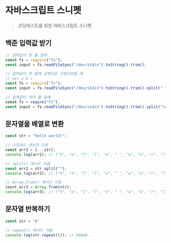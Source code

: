 # 자바스크립트 스니펫
> 코딩테스트를 위한 자바스크립트 스니펫

## 백준 입력값 받기
```javascript
// 입력값이 한 줄 일때
const fs = require("fs");
const input = fs.readFileSync("/dev/stdin").toString().trim();
```

```javascript
// 입력값이 한 줄에 공백으로 구분되었을 때
// ex) a b c
const fs = require("fs");
const input = fs.readFileSync("/dev/stdin").toString().trim().split(" ");
```

```javascript
// 입력값이 여러 줄 일때
const fs = requre("fs");
const input = fs.readFileSync("/dev/stdin").toString().trim().split("\n");
```

## 문자열을 배열로 변환
```javascript
const str = "hello world!";

// 스프레드 연산자 이용
const arr1 = [...str];
console.log(arr1); // ["h", "e", "l", "l", "o", " ", "w", "o", "r", "l", "d", "!"]

// split() 메서드 이용
const arr2 = str.split("");
console.log(arr2); // ["h", "e", "l", "l", "o", " ", "w", "o", "r", "l", "d", "!"]

// Array.from() 메서드 이용
cosnt arr3 = Array.from(str);
console.log(arr3); // ["h", "e", "l", "l", "o", " ", "w", "o", "r", "l", "d", "!"]
```

## 문자열 반복하기
```javascript
const str = "A"

// repeat() 메서드 이용
console.log(str.repeat(5)); // AAAAA
```
